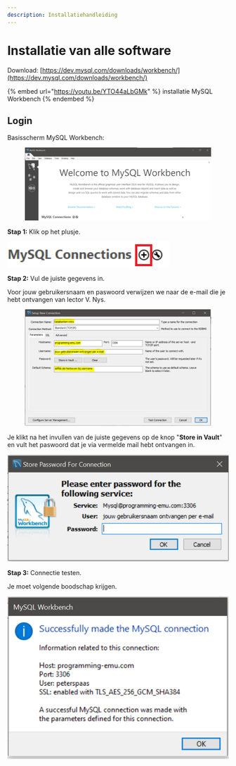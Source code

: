 ```yaml
---
description: Installatiehandleiding
---
```


# Installatie van alle software

Download: [https://dev.mysql.com/downloads/workbench/](https://dev.mysql.com/downloads/workbench/)

{% embed url="https://youtu.be/YTO44aLbGMk" %}
installatie MySQL Workbench
{% endembed %}

## Login

Basisscherm MySQL Workbench:

<figure><img src="../.gitbook/assets/image (4).png" alt=""><figcaption></figcaption></figure>

**Stap 1:** Klik op het plusje.

![](<../.gitbook/assets/image (5).png>)

**Stap 2:** Vul de juiste gegevens in.

Voor jouw gebruikersnaam en paswoord verwijzen we naar de e-mail die je hebt ontvangen van lector V. Nys.

<figure><img src="../.gitbook/assets/image (6).png" alt=""><figcaption></figcaption></figure>

Je klikt na het invullen van de juiste gegevens op de knop "**Store in Vault**" en vult het paswoord dat je via vermelde mail hebt ontvangen in.

![](<../.gitbook/assets/image (3).png>)

**Stap 3:** Connectie testen.

Je moet volgende boodschap krijgen.

![](../.gitbook/assets/image.png)

